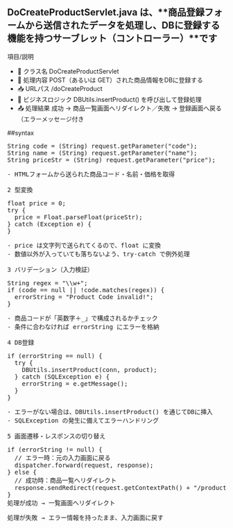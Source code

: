 ## DoCreateProductServlet.java は、**商品登録フォームから送信されたデータを処理し、DBに登録する機能を持つサーブレット（コントローラー）**です

項目/説明
- 📌 クラス名	DoCreateProductServlet
- 🔁 処理内容	POST（あるいは GET）された商品情報をDBに登録する
- 📥 URLパス	/doCreateProduct
- 🔁 ビジネスロジック	DBUtils.insertProduct() を呼び出して登録処理
- 📤 処理結果	成功 → 商品一覧画面へリダイレクト／失敗 → 登録画面へ戻る（エラーメッセージ付き

##syntax
<pre>
String code = (String) request.getParameter("code");
String name = (String) request.getParameter("name");
String priceStr = (String) request.getParameter("price");
<pre/>
- HTMLフォームから送られた商品コード・名前・価格を取得

2 型変換
<pre>
float price = 0;
try {
  price = Float.parseFloat(priceStr);
} catch (Exception e) {
}
<pre/>
- price は文字列で送られてくるので、float に変換
- 数値以外が入っていても落ちないよう、try-catch で例外処理

3 バリデーション（入力検証）
<pre>
String regex = "\\w+";
if (code == null || !code.matches(regex)) {
  errorString = "Product Code invalid!";
}
<pre/>
- 商品コードが「英数字＋_」で構成されるかチェック
- 条件に合わなければ errorString にエラーを格納

4 DB登録
<pre>
if (errorString == null) {
  try {
    DBUtils.insertProduct(conn, product);
  } catch (SQLException e) {
    errorString = e.getMessage();
  }
}
<pre/>
- エラーがない場合は、DBUtils.insertProduct() を通じてDBに挿入
- SQLException の発生に備えてエラーハンドリング

5 画面遷移・レスポンスの切り替え
<pre>
if (errorString != null) {
  // エラー時：元の入力画面に戻る
  dispatcher.forward(request, response);
} else {
  // 成功時：商品一覧へリダイレクト
  response.sendRedirect(request.getContextPath() + "/productList");
}
処理が成功 → 一覧画面へリダイレクト
<pre/>
処理が失敗 → エラー情報を持ったまま、入力画面に戻す
